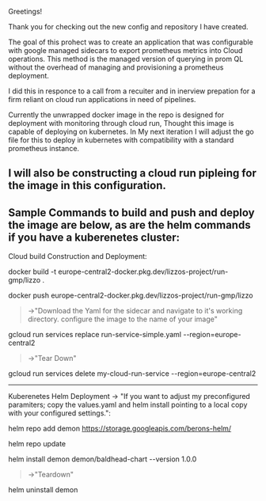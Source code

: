 Greetings!

Thank you for checking out the new config and repository I have created. 

The goal of this prohect was to create an application that was configurable with google managed sidecars to export prometheus metrics into Cloud operations.
This method is the managed version of querying in prom QL without the overhead of managing and provisioning a prometheus deployment.

I did this in responce to a call from a recuiter and in inerview prepation for a firm reliant on cloud run applications in need of pipelines. 

Currently the unwrapped docker image in the repo is designed for deployment with monitoring through cloud run, Thought this image is capable of deploying on kubernetes.
In My next iteration I will adjust the go file for this to deploy in kubernetes with compatibility with a standard prometheus instance. 

I will also be constructing a cloud run pipleing for the image in this configuration.
---


Sample Commands to build and push and deploy the image are below, as are the helm commands if you have a kuberenetes cluster:
---
Cloud build Construction and Deployment:


>
docker build -t europe-central2-docker.pkg.dev/lizzos-project/run-gmp/lizzo .
>
docker push europe-central2-docker.pkg.dev/lizzos-project/run-gmp/lizzo
>
>->"Download the Yaml for the sidecar and navigate to it's working directory. configure the image to the name of your image"
>
gcloud run services replace run-service-simple.yaml --region=europe-central2
>->"Tear Down"
>
gcloud run services delete my-cloud-run-service --region=europe-central2
>>>

---

Kuberenetes Helm Deployment -> "If you want to adjust my preconfigured paramiters; copy the values.yaml and helm install pointing to a local copy with your configured settings.":


>
helm repo add demon https://storage.googleapis.com/berons-helm/
>
helm repo update
>
helm install demon demon/baldhead-chart --version 1.0.0
>->"Teardown"
>
helm uninstall demon
>>>

